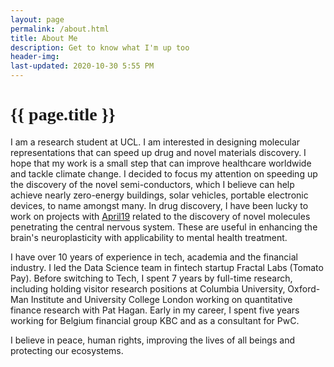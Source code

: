 ```yaml
---
layout: page
permalink: /about.html
title: About Me
description: Get to know what I'm up too
header-img: 
last-updated: 2020-10-30 5:55 PM
---
```


<h1 class="mx-auto" style="font-family:Courgette;">{{ page.title }}</h1>

I am a research student at UCL. I am interested in designing molecular representations that can speed up drug and novel materials discovery.
I hope that my work is a small step that can improve healthcare worldwide and tackle climate change. 
I decided to focus my attention on speeding up the discovery of the novel semi-conductors, which I believe can help achieve nearly zero-energy buildings, solar vehicles, portable electronic devices, to name amongst many.  In drug discovery, I have been lucky to work on projects with [April19](https://www.april19.ai/) related to the discovery of novel molecules penetrating the central nervous system. 
These are useful in enhancing the brain's neuroplasticity with applicability to mental health treatment. 

I have over 10 years of experience in tech, academia and the financial industry. I led the Data Science team in fintech startup Fractal Labs (Tomato Pay). Before switching to Tech, I spent 7 years by full-time research, including holding visitor research positions at Columbia University, Oxford-Man Institute and University College London working on quantitative finance research with Pat Hagan. Early in my career, I spent five years working for Belgium financial group KBC and as a consultant for PwC. 

I believe in peace, human rights, improving the lives of all beings and protecting our ecosystems. 

